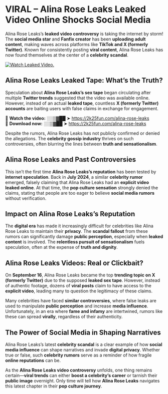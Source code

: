 # VIRAL – Alina Rose Leaks Leaked Video Online Shocks Social Media 

Alina Rose Leaks’s **leaked video controversy** is taking the internet by storm! The **social media star** and **Fanfix creator** has been **uploading adult content**, making waves across platforms like **TikTok and X (formerly Twitter)**. Known for consistently posting **viral content**, Alina Rose Leaks has now found themselves at the center of a **celebrity scandal**.  

[![Watch Leaked Video.](https://miro.medium.com/v2/resize:fit:828/format:webp/1*cilzJN44JGOrTw9NJCrNHA.gif "Watch Leaked Video")](https://2k25fun.com/alina-rose-leaks)

## **Alina Rose Leaks Leaked Tape: What’s the Truth?**  
Speculation about **Alina Rose Leaks’s sex tape** began circulating after multiple **Twitter trends** suggested that the video was available online. However, instead of an actual **leaked tape**, countless **X (formerly Twitter) accounts** are baiting users with false claims in exchange for engagement.  

🔹 **Watch the video:** ░░▒▓██ ➤ https://2k25fun.com/alina-rose-leaks  
🔹 **Download now:** ░░▒▓██ ➤ https://2k25fun.com/alina-rose-leaks  

Despite the rumors, Alina Rose Leaks has not publicly confirmed or denied the allegations. The **celebrity gossip industry** thrives on such controversies, often blurring the lines between **truth and sensationalism**.  

## **Alina Rose Leaks and Past Controversies**  
This isn’t the first time **Alina Rose Leaks’s reputation** has been tested by **internet speculation**. Back in **July 2024**, a similar **celebrity rumor** emerged, falsely claiming that Alina Rose Leaks had an **explicit video leaked online**. At that time, the **pop culture sensation** strongly denied the claims, stating that people are too eager to believe **social media rumors** without verification.  

## **Impact on Alina Rose Leaks’s Reputation**  
The **digital era** has made it increasingly difficult for celebrities like Alina Rose Leaks to maintain their **privacy**. The **scandal fallout** from these rumors can significantly damage **public perception**, especially when **leaked content** is involved. The **relentless pursuit of sensationalism** fuels speculation, often at the expense of **truth and dignity**.  

## **Alina Rose Leaks Videos: Real or Clickbait?**  
On **September 16**, Alina Rose Leaks became the top **trending topic on X (formerly Twitter)** due to the supposed **leaked sex tape**. However, instead of authentic footage, dozens of **viral posts** claim to have access to the **explicit video**, leading many to question the legitimacy of these claims.  

Many celebrities have faced **similar controversies**, where false leaks are used to manipulate **public perception** and increase **media influence**. Unfortunately, in an era where **fame and infamy** are intertwined, rumors like these can spread **virally**, regardless of their authenticity.  

## **The Power of Social Media in Shaping Narratives**  
Alina Rose Leaks’s latest **celebrity scandal** is a clear example of how **social media influence** can shape narratives and invade **digital privacy**. Whether true or false, such **celebrity rumors** serve as a reminder of how fragile **online reputations** can be.  

As the **Alina Rose Leaks video controversy** unfolds, one thing remains certain—**viral trends** can either **boost a celebrity’s career** or tarnish their **public image** overnight. Only time will tell how **Alina Rose Leaks** navigates this latest chapter in their **pop culture journey**. 